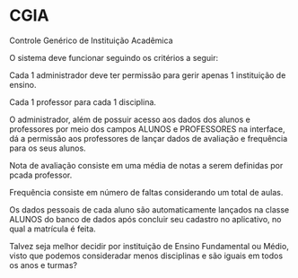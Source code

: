 # CGIA
Controle Genérico de Instituição Acadêmica

O sistema deve funcionar seguindo os critérios a seguir:

Cada 1 administrador deve ter permissão para gerir apenas 1 instituição de ensino.

Cada 1 professor para cada 1 disciplina.

O administrador, além de possuir acesso aos dados dos alunos e professores por meio dos campos ALUNOS e PROFESSORES na interface, dá a permissão aos professores de lançar dados de avaliação e frequência para os seus alunos.

Nota de avaliação consiste em uma média de notas a serem definidas por pcada professor.

Frequência consiste em número de faltas considerando um total de aulas.

Os dados pessoais de cada aluno são automaticamente lançados na classe ALUNOS do banco de dados após concluir seu cadastro no aplicativo, no qual a matrícula é feita.

Talvez seja melhor decidir por instituição de Ensino Fundamental ou Médio, visto que podemos consideradar menos disciplinas e são iguais em todos os anos e turmas?
